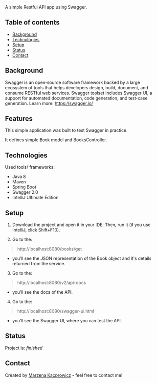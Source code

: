 A simple Restful API app using Swagger.

## Table of contents
* [Background](#background)
* [Technologies](#technologies)
* [Setup](#setup)
* [Status](#status)
* [Contact](#contact)

## Background
Swagger is an open-source software framework backed by a large ecosystem of tools that helps developers design, build, document, and consume RESTful web services. Swagger toolset includes Swagger UI, a support for automated documentation, code generation, and test-case generation. 
Learn more: https://swagger.io/

## Features
This simple application was built to test Swagger in practice. 

It defines simple Book model and BooksController.

## Technologies
Used tools/ frameworks:

- Java 8
- Maven
- Spring Boot
- Swagger 2.0
- IntelliJ Ultimate Edition

## Setup
1. Download the project and open it in your IDE. Then, run it (if you use IntelliJ, click Shift+F10). 

2. Go to the:
 
> http://localhost:8080/books/get

- you'll see the JSON representation of the Book object and it's details returned from the service.

3. Go to the:

> http://localhost:8080/v2/api-docs

- you'll see the docs of the API.

4. Go to the:

> http://localhost:8080/swagger-ui.html

- you'll see the Swagger UI, where you can test the API.

## Status
Project is: _finished_ 

## Contact
Created by [Marzena Kacprowicz](http://zrobtowinternecie.pl/) - feel free to contact me!

